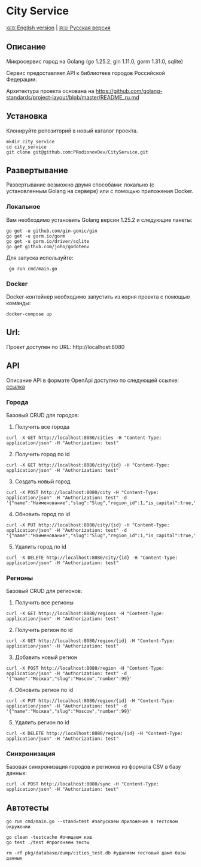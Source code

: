 # City Service
[🇬🇧 English version](README.md) | [🇷🇺 Русская версия](README_ru.md)
## Описание

Микросервис город на Golang (go 1.25.2, gin 1.11.0, gorm 1.31.0, sqlite)

Сервис предоставляет API к библиотеке городов Российской Федерации.

Архитектура проекта основана на https://github.com/golang-standards/project-layout/blob/master/README_ru.md

## Установка

Клонируйте репозиторий в новый каталог проекта.

```shell
mkdir city_service
cd city_service
git clone git@github.com:PRodionovDev/CityService.git
```

## Развертывание

Развертывание возможно двумя способами: локально (с установленным Golang на сервере) или с помощью приложения Docker.

### Локальное

Вам необходимо установить Golang версии 1.25.2 и следующие пакеты:
```shell
go get -u github.com/gin-gonic/gin
go get -u gorm.io/gorm
go get -u gorm.io/driver/sqlite
go get github.com/joho/godotenv
```
Для запуска используйте:
```shell
 go run cmd/main.go
```

### Docker
Docker-контейнер необходимо запустить из корня проекта с помощью команды:
```shell
docker-compose up
```

## Url:
Проект доступен по URL: http://localhost:8080

## API

Описание API в формате OpenApi доступно по следующей ссылке: [ссылка](https://github.com/PRodionovDev/CityService/blob/main/doc/openapi.yaml)

### Города
Базовый CRUD для городов:

1. Получить все города
```shell
curl -X GET http://localhost:8080/cities -H "Content-Type: application/json" -H "Authorization: test"
```

2. Получить город по id
```shell
curl -X GET http://localhost:8080/city/{id} -H "Content-Type: application/json" -H "Authorization: test"
```

3. Создать новый город
```shell
curl -X POST http://localhost:8080/city -H "Content-Type: application/json" -H "Authorization: test" -d '{"name":"Наименование","slug":"Slug","region_id":1,"is_capital":true,"type":"Город","latitude":55.751244,"longitude":37.618423,"time_zone":"Europe/Moscow","population":13274285}'
```

4. Обновить город по id
```shell
curl -X PUT http://localhost:8080/city/{id} -H "Content-Type: application/json" -H "Authorization: test" -d '{"name":"Наименование","slug":"Slug","region_id":1,"is_capital":true,"type":"Город","latitude":55.751244,"longitude":37.618423,"time_zone":"Europe/Moscow","population":13274285}'
```

5. Удалить город по id
```shell
curl -X DELETE http://localhost:8080/city/{id} -H "Content-Type: application/json" -H "Authorization: test"
```
### Регионы
Базовый CRUD для регионов:

1. Получить все регионы
```shell
curl -X GET http://localhost:8080/regions -H "Content-Type: application/json" -H "Authorization: test"
```

2. Получить регион по id
```shell
curl -X GET http://localhost:8080/region/{id} -H "Content-Type: application/json" -H "Authorization: test"
```

3. Добавить новый регион
```shell
curl -X POST http://localhost:8080/region -H "Content-Type: application/json" -H "Authorization: test" -d '{"name":"Москва","slug":"Moscow","number":99}'
```

4. Обновить регион по id
```shell
curl -X PUT http://localhost:8080/region/{id} -H "Content-Type: application/json" -H "Authorization: test" -d '{"name":"Москва","slug":"Moscow","number":99}'
```

5. Удалить регион по id
```shell
curl -X DELETE http://localhost:8080/region/{id} -H "Content-Type: application/json" -H "Authorization: test"
```

### Синхронизация
Базовая синхронизация городов и регионов из формата CSV в базу данных:

```shell
curl -X POST http://localhost:8080/sync -H "Content-Type: application/json" -H "Authorization: test"
```

## Автотесты

```shell
go run cmd/main.go --stand=test #запускаем приложение в тестовом окружении
```
```shell
go clean -testcache #очищаем кэш
go test ./test #прогоняем тесты
```
```shell
rm -rf pkg/database/dump/cities_test.db #удаляем тестовый дамп базы данных
```